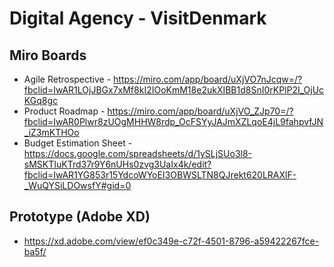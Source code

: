 # Digital Agency - VisitDenmark

##  Miro Boards
- Agile Retrospective - https://miro.com/app/board/uXjVO7nJcqw=/?fbclid=IwAR1LOjJBGx7xMf8kI2IOoKmM18e2ukXIBB1d8SnI0rKPlP2I_OjUcKGq8gc
- Product Roadmap - https://miro.com/app/board/uXjVO_ZJp70=/?fbclid=IwAR0Plwr8zUOgMHHW8rdp_OcFSYyJAJmXZLqoE4jL9fahpvfJN_iZ3mKTHOo
- Budget Estimation Sheet - https://docs.google.com/spreadsheets/d/1ySLjSUo3l8-sMSKTIuKTrd37r9Y6nUHs0zvg3UaIx4k/edit?fbclid=IwAR1YG853r15YdcoWYoEI3OBWSLTN8QJrekt620LRAXlF-_WuQYSiLDOwsfY#gid=0

## Prototype (Adobe XD)
- https://xd.adobe.com/view/ef0c349e-c72f-4501-8796-a59422267fce-ba5f/
